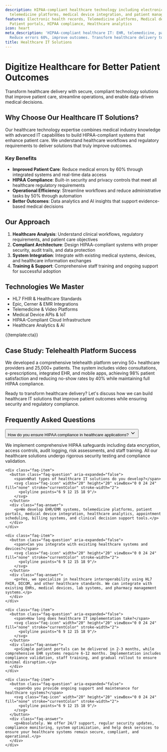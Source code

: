 ```yaml
---
description: HIPAA-compliant healthcare technology including electronic health records,
  telemedicine platforms, medical device integration, and patient management systems
features: Electronic health records, Telemedicine platforms, Medical device integration,
  Patient portals, HIPAA compliance, Healthcare analytics
icon: heart
meta_description: 'HIPAA-compliant healthcare IT: EHR, telemedicine, patient portals.
  Reduce errors 60%, improve outcomes. Transform healthcare delivery today!'
title: Healthcare IT Solutions
---
```


# Digitize Healthcare for Better Patient Outcomes

Transform healthcare delivery with secure, compliant technology solutions that improve patient care, streamline operations, and enable data-driven medical decisions.

## Why Choose Our Healthcare IT Solutions?

Our healthcare technology expertise combines medical industry knowledge with advanced IT capabilities to build HIPAA-compliant systems that enhance patient care. We understand healthcare workflows and regulatory requirements to deliver solutions that truly improve outcomes.

### Key Benefits

- **Improved Patient Care**: Reduce medical errors by 60% through integrated systems and real-time data access
- **HIPAA Compliance**: Built-in security and privacy controls that meet all healthcare regulatory requirements
- **Operational Efficiency**: Streamline workflows and reduce administrative tasks by 50% through automation
- **Better Outcomes**: Data analytics and AI insights that support evidence-based medical decisions

## Our Approach

1. **Healthcare Analysis**: Understand clinical workflows, regulatory requirements, and patient care objectives
2. **Compliant Architecture**: Design HIPAA-compliant systems with proper security, audit trails, and data protection
3. **System Integration**: Integrate with existing medical systems, devices, and healthcare information exchanges
4. **Training & Support**: Comprehensive staff training and ongoing support for successful adoption

## Technologies We Master

- HL7 FHIR & Healthcare Standards
- Epic, Cerner & EMR Integrations
- Telemedicine & Video Platforms
- Medical Device APIs & IoT
- HIPAA-Compliant Cloud Infrastructure
- Healthcare Analytics & AI

{{template:cta}}

## Case Study: Telehealth Platform Success

We developed a comprehensive telehealth platform serving 50+ healthcare providers and 25,000+ patients. The system includes video consultations, e-prescriptions, integrated EHR, and mobile apps, achieving 98% patient satisfaction and reducing no-show rates by 40% while maintaining full HIPAA compliance.

Ready to transform healthcare delivery? Let's discuss how we can build healthcare IT solutions that improve patient outcomes while ensuring security and regulatory compliance.

## Frequently Asked Questions

<div class="faq-section">
  <div class="faq-list">
    <div class="faq-item">
      <button class="faq-question" aria-expanded="false">
        <span>How do you ensure HIPAA compliance in healthcare applications?</span>
        <svg class="faq-icon" width="20" height="20" viewBox="0 0 24 24" fill="none" stroke="currentColor" stroke-width="2">
          <polyline points="6 9 12 15 18 9"/>
        </svg>
      </button>
      <div class="faq-answer">
        <p>We implement comprehensive HIPAA safeguards including data encryption, access controls, audit logging, risk assessments, and staff training. All our healthcare solutions undergo rigorous security testing and compliance validation.</p>
      </div>
    </div>
    
    <div class="faq-item">
      <button class="faq-question" aria-expanded="false">
        <span>What types of healthcare IT solutions do you develop?</span>
        <svg class="faq-icon" width="20" height="20" viewBox="0 0 24 24" fill="none" stroke="currentColor" stroke-width="2">
          <polyline points="6 9 12 15 18 9"/>
        </svg>
      </button>
      <div class="faq-answer">
        <p>We develop EHR/EMR systems, telemedicine platforms, patient portals, medical device integration, healthcare analytics, appointment scheduling, billing systems, and clinical decision support tools.</p>
      </div>
    </div>
    
    <div class="faq-item">
      <button class="faq-question" aria-expanded="false">
        <span>Can you integrate with existing healthcare systems and devices?</span>
        <svg class="faq-icon" width="20" height="20" viewBox="0 0 24 24" fill="none" stroke="currentColor" stroke-width="2">
          <polyline points="6 9 12 15 18 9"/>
        </svg>
      </button>
      <div class="faq-answer">
        <p>Yes, we specialize in healthcare interoperability using HL7 FHIR, DICOM, and other healthcare standards. We can integrate with existing EHRs, medical devices, lab systems, and pharmacy management systems.</p>
      </div>
    </div>
    
    <div class="faq-item">
      <button class="faq-question" aria-expanded="false">
        <span>How long does healthcare IT implementation take?</span>
        <svg class="faq-icon" width="20" height="20" viewBox="0 0 24 24" fill="none" stroke="currentColor" stroke-width="2">
          <polyline points="6 9 12 15 18 9"/>
        </svg>
      </button>
      <div class="faq-answer">
        <p>Simple patient portals can be delivered in 2-3 months, while comprehensive EHR systems require 6-12 months. Implementation includes compliance validation, staff training, and gradual rollout to ensure minimal disruption.</p>
      </div>
    </div>
    
    <div class="faq-item">
      <button class="faq-question" aria-expanded="false">
        <span>Do you provide ongoing support and maintenance for healthcare systems?</span>
        <svg class="faq-icon" width="20" height="20" viewBox="0 0 24 24" fill="none" stroke="currentColor" stroke-width="2">
          <polyline points="6 9 12 15 18 9"/>
        </svg>
      </button>
      <div class="faq-answer">
        <p>Absolutely. We offer 24/7 support, regular security updates, compliance monitoring, system optimization, and help desk services to ensure your healthcare systems remain secure, compliant, and operational.</p>
      </div>
    </div>
  </div>
</div>

